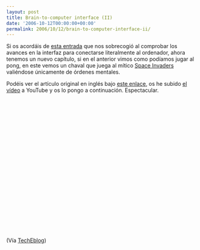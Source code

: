 ```yaml
---
layout: post
title: Brain-to-computer interface (II)
date: '2006-10-12T00:00:00+00:00'
permalink: 2006/10/12/brain-to-computer-interface-ii/
---
```

Si os acordáis de <a href="http://resistancefutile.blogspot.com/2006/03/brain-to-computer-interface.html">esta entrada</a> que nos sobrecogió al comprobar los avances en la interfaz para conectarse literalmente al ordenador, ahora tenemos un nuevo capítulo, si en el anterior vimos como podíamos jugar al pong, en este vemos un chaval que juega al mítico <a href="http://www.google.com/search?q=space+invaders&btnG=Google+Search&domains=http%3A%2F%2Fresistancefutile.blogspot.com&sitesearch=http%3A%2F%2Fresistancefutile.blogspot.com">Space Invaders</a> valiéndose únicamente de órdenes mentales.

Podéis ver el artículo original en inglés bajo <a href="http://news-info.wustl.edu/news/page/normal/7800.html">este enlace</a>, os he subido <a href="http://www.youtube.com/watch?v=__arYbzeyc4">el vídeo</a> a YouTube y os lo pongo a continuación. Espectacular.

<object width="425" height="350"><param name="movie" value="http://www.youtube.com/v/__arYbzeyc4"></param><embed src="http://www.youtube.com/v/__arYbzeyc4" type="application/x-shockwave-flash" width="425" height="350"></embed></object>

(Vía <a href="http://www.techeblog.com/index.php/tech-gadget/teen-plays-space-invaders-using-only-his-thoughts">TechEblog</a>)
